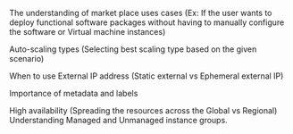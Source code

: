 The understanding of market place uses cases (Ex: If the user wants to deploy functional software packages without having to manually configure the software or Virtual machine instances)


Auto-scaling types (Selecting best scaling type based on the given scenario)


When to use External IP address (Static external vs Ephemeral external IP)


Importance of metadata and labels


High availability (Spreading the resources across the Global vs Regional)
Understanding Managed and Unmanaged instance groups.

